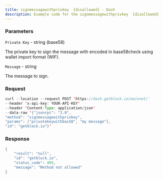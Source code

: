 ```yaml
---
title: signmessagewithprivkey  {disallowed} - Dash
description: Example code for the signmessagewithprivkey  {disallowed} json-rpc method. Сomplete guide on how to use signmessagewithprivkey  {disallowed} json-rpc in GetBlock.io Web3 documentation.
---
```


### Parameters


`Private Key` - string (base58)

The private key to sign the message with encoded in base58check using
wallet import format (WIF).

`Message` - string

The message to sign.

### Request

``` java
curl --location --request POST 'https://dash.getblock.io/mainnet/' 
--header 'x-api-key: YOUR-API-KEY' 
--header 'Content-Type: application/json' 
--data-raw '{"jsonrpc": "2.0",
"method": "signmessagewithprivkey",
"params": ["privatekeywithbas58", "my message"],
"id": "getblock.io"}'
```

###  Response

``` java
{
    "result": "null",
    "id": "getblock.io",
    "status_code": 405,
    "message": "Method not allowed"
}
```

